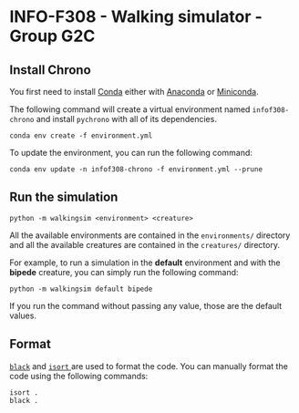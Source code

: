# INFO-F308 - Walking simulator - Group G2C

## Install Chrono

You first need to install [Conda](https://docs.conda.io/en/main/index.html) either with [Anaconda](https://docs.anaconda.com/anaconda/install/index.html) or [Miniconda](https://docs.conda.io/en/main/miniconda.html).

The following command will create a virtual environment named `infof308-chrono` and install `pychrono` with all of its dependencies.

```shell
conda env create -f environment.yml
```

To update the environment, you can run the following command:

```shell
conda env update -n infof308-chrono -f environment.yml --prune
```

## Run the simulation

```shell
python -m walkingsim <environment> <creature>
```

All the available environments are contained in the `environments/` directory and all the available creatures are contained in the `creatures/` directory.

For example, to run a simulation in the **default** environment and with the **bipede** creature, you can simply run the following command:

```shell
python -m walkingsim default bipede
```

If you run the command without passing any value, those are the default values.

## Format

[`black`](https://github.com/psf/black) and [`isort` ](https://github.com/PyCQA/isort) are used to format the code. You can manually format the code using the following commands:
```
isort .
black .
```
